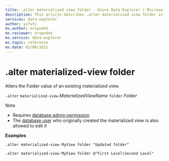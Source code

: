 ```yaml
---
title: .alter materialized view folder - Azure Data Explorer | Microsoft Docs
description: This article describes .alter materialized view folder in Azure Data Explorer.
services: data-explorer
author: yifats
ms.author: orspodek
ms.reviewer: orspodek
ms.service: data-explorer
ms.topic: reference
ms.date: 02/08/2021
---
```

# .alter materialized-view folder

Alters the Folder value of an existing materialized view. 

`.alter` `materialized-view` *MaterializedViewName* `folder` *Folder*

> [!NOTE]
> * Requires [database admin permission](../management/access-control/role-based-authorization.md)
> * The [database user](../management/access-control/role-based-authorization.md) who originally created the materialized view is also allowed to edit it

**Examples** 

```kusto
.alter materialized-view MyView folder "Updated folder"
```

```kusto
.alter materialized-view MyView folder @"First Level\Second Level"
```